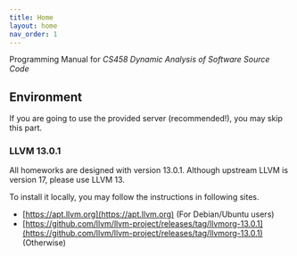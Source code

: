 ```yaml
---
title: Home
layout: home
nav_order: 1
---
```


Programming Manual for *CS458 Dynamic Analysis of Software Source Code*

## Environment

If you are going to use the provided server (recommended!), you may skip this part.

### LLVM **13.0.1**

All homeworks are designed with version 13.0.1. Although upstream LLVM is version 17, please use LLVM 13.

To install it locally, you may follow the instructions in following sites.

- [https://apt.llvm.org](https://apt.llvm.org) (For Debian/Ubuntu users)
- [https://github.com/llvm/llvm-project/releases/tag/llvmorg-13.0.1](https://github.com/llvm/llvm-project/releases/tag/llvmorg-13.0.1) (Otherwise)
